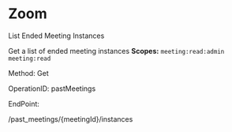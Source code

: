 #     Zoom


List Ended Meeting Instances

Get a list of ended meeting instances
**Scopes:** `meeting:read:admin` `meeting:read`
 

Method: Get

OperationID: pastMeetings

EndPoint:

/past_meetings/{meetingId}/instances
